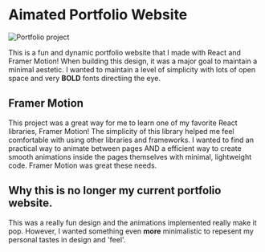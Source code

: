 # Aimated Portfolio Website

![Portfolio project](/public/images/portfolio.jpg)

This is a fun and dynamic portfolio website that I made with React and Framer Motion! When building this design,
it was a major goal to maintain a minimal aestetic. I wanted to maintain a level of simplicity with lots of open space and very **BOLD** fonts directiing the eye.

## Framer Motion

This project was a great way for me to learn one of my favorite React libraries, Framer Motion! The simplicity of this library helped me feel comfortable with using other libraries and frameworks. I wanted to find an practical way to animate between pages AND a efficient way to create smooth animations inside the pages themselves with minimal, lightweight code. Framer Motion was great these needs.

## Why this is no longer my current portfolio website.

This was a really fun design and the animations implemented really make it pop. However, I wanted something even **more** minimalistic to repesent my personal tastes in design and 'feel'.
